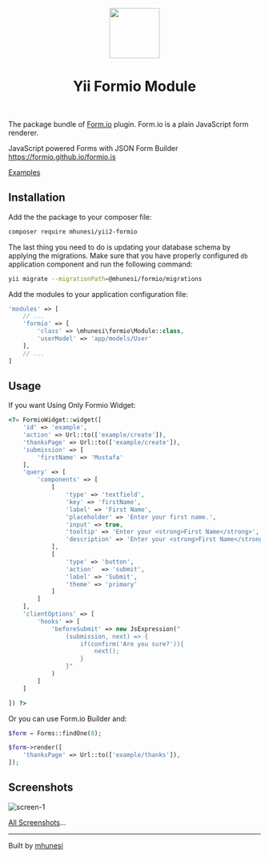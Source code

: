 <p align="center">
    <a href="https://github.com/yiisoft" target="_blank">
        <img src="https://github.com/yiisoft.png" height="100px">
    </a>
    <h1 align="center">Yii Formio Module</h1>
    <br>
</p>

The package bundle of [Form.io](https://github.com/formio/formio.js) plugin. Form.io is a plain JavaScript form renderer.

JavaScript powered Forms with JSON Form Builder https://formio.github.io/formio.js
 
[Examples](https://formio.github.io/formio.js/app/examples/) 


## Installation

Add the the package to your composer file:

```sh
composer require mhunesi/yii2-formio
```

The last thing you need to do is updating your database schema by applying the
migrations. Make sure that you have properly configured `db` application component
and run the following command:

```sh
yii migrate --migrationPath=@mhunesi/formio/migrations
```

Add the modules to your application configuration file:

```php
'modules' => [
    // ...
    'formio' => [
        'class' => \mhunesi\formio\Module::class,
        'userModel' => 'app/models/User'
    ],
    // ...
]
```

## Usage

If you want Using Only Formio Widget:

```php
<?= FormioWidget::widget([
    'id' => 'example',
    'action' => Url::to(['example/create']),
    'thanksPage' => Url::to(['example/create']),
    'submission' => [
        'firstName' => 'Mustafa'
    ],
    'query' => [
        'components' => [
            [
                'type' => 'textfield',
                'key' => 'firstName',
                'label' => 'First Name',
                'placeholder' => 'Enter your first name.',
                'input' => true,
                'tooltip' => 'Enter your <strong>First Name</strong>',
                'description' => 'Enter your <strong>First Name</strong>',
            ],
            [
                'type' => 'button',
                'action'  => 'submit',
                'label' => 'Submit',
                'theme' => 'primary'
            ]
        ]
    ],
    'clientOptions' => [
        'hooks' => [
            'beforeSubmit' => new JsExpression("
                (submission, next) => {
                    if(confirm('Are you sure?')){
                        next();
                    }
                }"
            )
        ]
    ]

]) ?>
```

Or you can use Form.io Builder and:

```php
$form = Forms::findOne(8);

$form->render([
    'thanksPage' => Url::to(['example/thanks']),
]);
```



Screenshots
-----------

![screen-1](https://www.mustafaunesi.com.tr/uploads/2020/04/create-forms.png)

[All Screenshots](docs/screenshot.md)...

---

Built by [mhunesi](https://www.mustafaunesi.com.tr)

